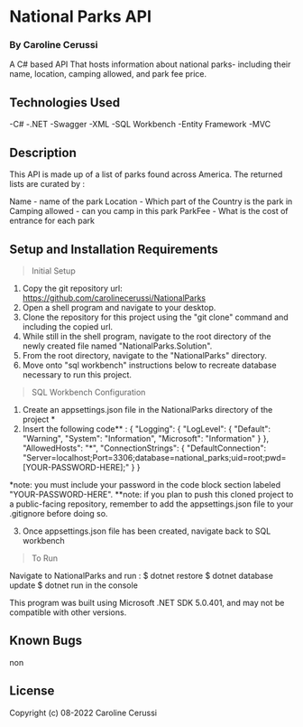 # National Parks API

### By Caroline Cerussi 


A C# based API That hosts information about national parks- including their name, location, camping allowed, and park fee price. 





## Technologies Used
-C#
-.NET
-Swagger
-XML
-SQL Workbench
-Entity Framework
-MVC

## Description
This API is made up of a list of parks found across America. The returned lists are curated by : 

Name - name of the park
Location - Which part of the Country is the park in
Camping allowed - can you camp in this park 
ParkFee - What is the cost of entrance for each park 

<!-- _Both v1 and v2 are supported at this time. Some end points that can be use are:

/api/v1/Parks/all - returns all listed parks
5001/api/v1/Parks/{id} - returns a park by id
Put, Post, Delete updates may all be made by id number as well. *v2 supports filtered results. *After following the set up instructions below see swagger documentation for more information. -->

## Setup and Installation Requirements
> Initial Setup
1. Copy the git repository url: https://github.com/carolinecerussi/NationalParks
2. Open a shell program and navigate to your desktop.
3. Clone the repository for this project using the "git clone" command and including the copied url.
4. While still in the shell program, navigate to the root directory of the newly created file named "NationalParks.Solution".
5. From the root directory, navigate to the "NationalParks" directory.
6. Move onto "sql workbench" instructions  below to recreate database necessary to run this project.

> SQL Workbench Configuration
1. Create an appsettings.json file in the NationalParks directory of the project *
2. Insert the following code** : 
{
   "Logging": {
    "LogLevel": {
      "Default": "Warning",
      "System": "Information",
      "Microsoft": "Information"
    }
  },
  "AllowedHosts": "*",
  "ConnectionStrings": {
    "DefaultConnection": "Server=localhost;Port=3306;database=national_parks;uid=root;pwd=[YOUR-PASSWORD-HERE];"
  }
}

*note: you must include your password in the code block section labeled "YOUR-PASSWORD-HERE". 
**note: if you plan to push this cloned project to a public-facing repository, remember to add the appsettings.json file to your .gitignore before doing so.
 
3. Once appsettings.json file has been created, navigate back to SQL workbench

> To Run

Navigate to NationalParks and run : 
$ dotnet restore
$ dotnet database update 
$ dotnet run in the console

This program was built using Microsoft .NET SDK 5.0.401, and may not be compatible with other versions.

## Known Bugs 
non 


## License


Copyright (c) 08-2022 Caroline Cerussi